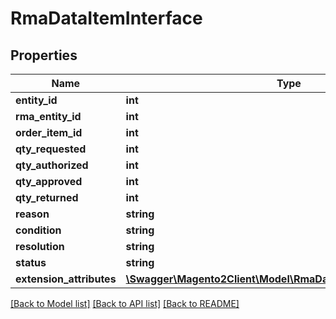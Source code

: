 # RmaDataItemInterface

## Properties
Name | Type | Description | Notes
------------ | ------------- | ------------- | -------------
**entity_id** | **int** | Id | 
**rma_entity_id** | **int** | RMA id | 
**order_item_id** | **int** | Order_item_id | 
**qty_requested** | **int** | Qty_requested | 
**qty_authorized** | **int** | Qty_authorized | 
**qty_approved** | **int** | Qty_approved | 
**qty_returned** | **int** | Qty_returned | 
**reason** | **string** | Reason | 
**condition** | **string** | Condition | 
**resolution** | **string** | Resolution | 
**status** | **string** | Status | 
**extension_attributes** | [**\Swagger\Magento2Client\Model\RmaDataItemExtensionInterface**](RmaDataItemExtensionInterface.md) |  | [optional] 

[[Back to Model list]](../README.md#documentation-for-models) [[Back to API list]](../README.md#documentation-for-api-endpoints) [[Back to README]](../README.md)


